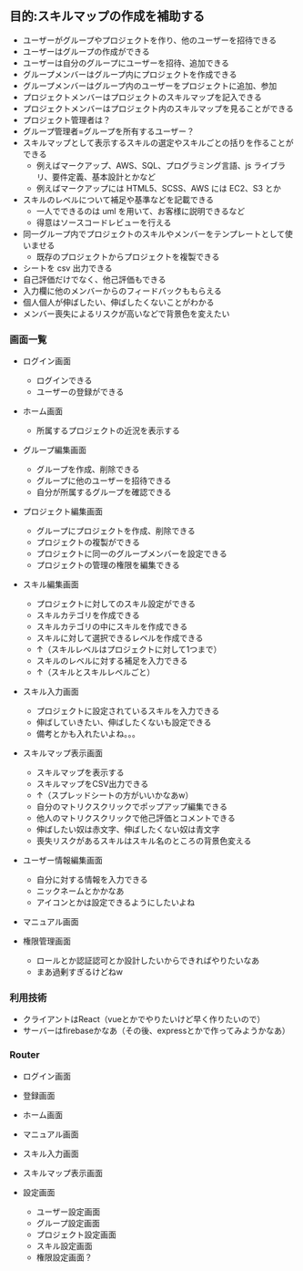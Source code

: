 
## 目的:スキルマップの作成を補助する

- ユーザーがグループやプロジェクトを作り、他のユーザーを招待できる
- ユーザーはグループの作成ができる
- ユーザーは自分のグループにユーザーを招待、追加できる
- グループメンバーはグループ内にプロジェクトを作成できる
- グループメンバーはグループ内のユーザーをプロジェクトに追加、参加
-	プロジェクトメンバーはプロジェクトのスキルマップを記入できる
- プロジェクトメンバーはプロジェクト内のスキルマップを見ることができる
- プロジェクト管理者は？
- グループ管理者=グループを所有するユーザー？
- スキルマップとして表示するスキルの選定やスキルごとの括りを作ることができる
	- 例えばマークアップ、AWS、SQL、プログラミング言語、js ライブラリ、要件定義、基本設計とかなど
	- 例えばマークアップには HTML5、SCSS、AWS には EC2、S3 とか
- スキルのレベルについて補足や基準などを記載できる
	- 一人でできるのは uml を用いて、お客様に説明できるなど
	- 得意はソースコードレビューを行える
- 同一グループ内でプロジェクトのスキルやメンバーをテンプレートとして使いませる
	- 既存のプロジェクトからプロジェクトを複製できる
- シートを csv 出力できる
- 自己評価だけでなく、他己評価もできる
- 入力欄に他のメンバーからのフィードバックももらえる
- 個人個人が伸ばしたい、伸ばしたくないことがわかる
- メンバー喪失によるリスクが高いなどで背景色を変えたい

### 画面一覧

- ログイン画面
	- ログインできる
	- ユーザーの登録ができる

- ホーム画面
	- 所属するプロジェクトの近況を表示する

- グループ編集画面
	- グループを作成、削除できる
	- グループに他のユーザーを招待できる
	- 自分が所属するグループを確認できる

- プロジェクト編集画面
	- グループにプロジェクトを作成、削除できる
	- プロジェクトの複製ができる
	-	プロジェクトに同一のグループメンバーを設定できる
	- プロジェクトの管理の権限を編集できる

- スキル編集画面
	- プロジェクトに対してのスキル設定ができる
	-	スキルカテゴリを作成できる
	- スキルカテゴリの中にスキルを作成できる
	- スキルに対して選択できるレベルを作成できる
	- ↑（スキルレベルはプロジェクトに対して1つまで）
	-	スキルのレベルに対する補足を入力できる
	- ↑（スキルとスキルレベルごと）

- スキル入力画面
	- プロジェクトに設定されているスキルを入力できる
	- 伸ばしていきたい、伸ばしたくないも設定できる
	- 備考とかも入れたいよね。。。

- スキルマップ表示画面
	- スキルマップを表示する
	- スキルマップをCSV出力できる
	- ↑（スプレッドシートの方がいいかなあw）
	- 自分のマトリクスクリックでポップアップ編集できる
	- 他人のマトリクスクリックで他己評価とコメントできる
	- 伸ばしたい奴は赤文字、伸ばしたくない奴は青文字
	- 喪失リスクがあるスキルはスキル名のところの背景色変える

- ユーザー情報編集画面
	- 自分に対する情報を入力できる
	- ニックネームとかかなあ
	- アイコンとかは設定できるようにしたいよね

- マニュアル画面
- 権限管理画面
	- ロールとか認証認可とか設計したいからできればやりたいなあ
	- まあ過剰すぎるけどねw

### 利用技術

- クライアントはReact（vueとかでやりたいけど早く作りたいので）
- サーバーはfirebaseかなあ（その後、expressとかで作ってみようかなあ）

### Router
- ログイン画面
- 登録画面
- ホーム画面
- マニュアル画面

- スキル入力画面
- スキルマップ表示画面

- 設定画面
	- ユーザー設定画面
	- グループ設定画面
	- プロジェクト設定画面
	- スキル設定画面
	- 権限設定画面？